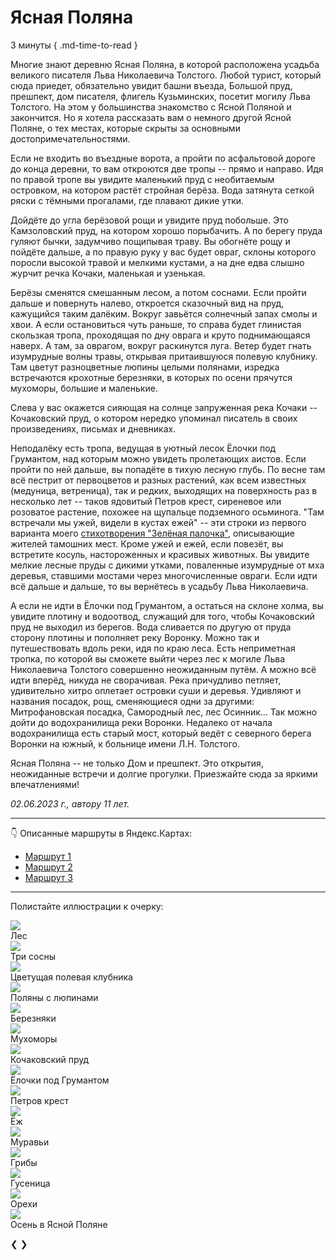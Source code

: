 # Ясная Поляна

3 минуты
{ .md-time-to-read }

Многие знают деревню Ясная Поляна, в которой расположена усадьба великого писателя Льва Николаевича Толстого. Любой турист, который сюда приедет, обязательно увидит башни въезда, Большой пруд, прешпект, дом писателя, флигель Кузьминских, посетит могилу Льва Толстого. На этом у большинства знакомство с Ясной Поляной и закончится. Но я хотела рассказать вам о немного другой Ясной Поляне, о тех местах, которые скрыты за основными достопримечательностями.

Если не входить во въездные ворота, а пройти по асфальтовой дороге до конца деревни, то вам откроются две тропы -- прямо и направо. Идя по правой тропе вы увидите маленький пруд с необитаемым островком, на котором растёт стройная берёза. Вода затянута сеткой ряски с тёмными прогалами, где плавают дикие утки.

Дойдёте до угла берёзовой рощи и увидите пруд побольше. Это Камзоловский пруд, на котором хорошо порыбачить. А по берегу пруда гуляют бычки, задумчиво пощипывая траву. Вы обогнёте рощу и пойдёте дальше, а по правую руку у вас будет овраг, склоны которого поросли высокой травой и мелкими кустами, а на дне едва слышно журчит речка Кочаки, маленькая и узенькая.

Берёзы сменятся смешанным лесом, а потом соснами. Если пройти дальше и повернуть налево, откроется сказочный вид на пруд, кажущийся таким далёким. Вокруг завьётся солнечный запах смолы и хвои. А если остановиться чуть раньше, то справа будет глинистая скользкая тропа, проходящая по дну оврага и круто поднимающаяся наверх. А там, за оврагом, вокруг раскинутся луга. Ветер будет гнать изумрудные волны травы, открывая притаившуюся полевую клубнику. Там цветут разноцветные люпины целыми полянами, изредка встречаются крохотные березняки, в которых по осени прячутся мухоморы, большие и маленькие.

Слева у вас окажется сияющая на солнце запруженная река Кочаки -- Кочаковский пруд, о котором нередко упоминал писатель в своих произведениях, письмах и дневниках.

Неподалёку есть тропа, ведущая в уютный лесок Ёлочки под Грумантом, над которым можно увидеть пролетающих аистов. Если пройти по ней дальше, вы попадёте в тихую лесную глубь. По весне там всё пестрит от первоцветов и разных растений, как всем известных (медуница, ветреница), так и редких, выходящих на поверхность раз в несколько лет -- таков ядовитый Петров крест, сиреневое или розоватое растение, похожее на щупальце подземного осьминога. "Там встречали мы ужей, видели в кустах ежей" -- эти строки из первого варианта моего [стихотворения "Зелёная палочка"](../poems/green-stick-legend.md), описывающие жителей тамошних мест. Кроме ужей и ежей, если повезёт, вы встретите косуль, настороженных и красивых животных. Вы увидите мелкие лесные пруды с дикими утками, поваленные изумрудные от мха деревья, ставшими мостами через многочисленные овраги. Если идти всё дальше и дальше, то вы вернётесь в усадьбу Льва Николаевича.

А если не идти в Ёлочки под Грумантом, а остаться на склоне холма, вы увидите плотину и водоотвод, служащий для того, чтобы Кочаковский пруд не выходил из берегов. Вода сливается по другую от пруда сторону плотины и пополняет реку Воронку. 
Можно так и путешествовать вдоль реки, идя по краю леса. Есть неприметная тропка, по которой вы сможете выйти через лес к могиле Льва Николаевича Толстого совершенно неожиданным путём. А можно всё идти вперёд, никуда не сворачивая. Река причудливо петляет, удивительно хитро оплетает островки суши и деревья. Удивляют и названия посадок, рощ, сменяющиеся одни за другими: Митрофановская посадка, Самородный лес, лес Осинник... Так можно дойти до водохранилища реки Воронки. Недалеко от начала водохранилища есть старый мост, который ведёт с северного берега Воронки на южный, к больнице имени Л.Н. Толстого.

Ясная Поляна -- не только Дом и прешпект. Это открытия, неожиданные встречи и долгие прогулки. Приезжайте сюда за яркими впечатлениями!

*02.06.2023 г., автору 11 лет.*

---

👇 Описанные маршруты в Яндекс.Картах:

* [Маршрут 1](https://yandex.ru/maps/?l=sat%2Cskl&ll=37.513736%2C54.068715&mode=routes&rtext=54.073154%2C37.529975~54.063489%2C37.519768~54.064338%2C37.509472~54.066319%2C37.501588~54.071353%2C37.494109~54.072212%2C37.496329~54.069900%2C37.509945~54.076367%2C37.521137~54.076127%2C37.526317~54.073162%2C37.530044&rtt=pd&ruri=~~~~~~~~ymapsbm1%3A%2F%2Forg%3Foid%3D157006990416~&z=14)
* [Маршрут 2](https://yandex.ru/maps/?l=sat%2Cskl&ll=37.514005%2C54.070632&mode=routes&rtext=54.073154%2C37.529975~54.063489%2C37.519768~54.064338%2C37.509472~54.066319%2C37.501588~54.071353%2C37.494109~54.077463%2C37.500378~54.075776%2C37.515453~54.076127%2C37.526317~54.073170%2C37.530025&rtt=pd&ruri=~~~~~~ymapsbm1%3A%2F%2Forg%3Foid%3D172702109120~ymapsbm1%3A%2F%2Forg%3Foid%3D157006990416~&z=14)
* [Маршрут 3](https://yandex.ru/maps/?l=sat%2Cskl&ll=37.518383%2C54.075917&mode=routes&rtext=54.073154%2C37.529975~54.063489%2C37.519768~54.064338%2C37.509472~54.066319%2C37.501588~54.071353%2C37.494109~54.077463%2C37.500378~54.087315%2C37.514337~54.090890%2C37.533067~54.081517%2C37.537070~54.073167%2C37.530080&rtt=pd&ruri=~~~~~~~~ymapsbm1%3A%2F%2Forg%3Foid%3D1055599970~&z=14)

---

Полистайте иллюстрации к очерку:

<div class="slideshow-container">

<div class="mySlides fade">
  <img src="../../images/Yasnaya-Polyana/forest.jpg">
  <div class="text">Лес</div>
</div>

<div class="mySlides fade">
  <img src="../../images/Yasnaya-Polyana/three-pines.jpg">
  <div class="text">Три сосны</div>
</div>

<div class="mySlides fade">
  <img src="../../images/Yasnaya-Polyana/field-strawberries.jpg">
  <div class="text">Цветущая полевая клубника</div>
</div>

<div class="mySlides fade">
  <img src="../../images/Yasnaya-Polyana/lupines.jpg">
  <div class="text">Поляны с люпинами</div>
</div>

<div class="mySlides fade">
  <img src="../../images/Yasnaya-Polyana/birches.jpg">
  <div class="text">Березняки</div>
</div>

<div class="mySlides fade">
  <img src="../../images/Yasnaya-Polyana/fly-agaric.jpg">
  <div class="text">Мухоморы</div>
</div>

<div class="mySlides fade">
  <img src="../../images/Yasnaya-Polyana/pond.jpg">
  <div class="text">Кочаковский пруд</div>
</div>

<div class="mySlides fade">
  <img src="../../images/Yasnaya-Polyana/firs-under-Grumant.jpg">
  <div class="text">Ёлочки под Грумантом</div>
</div>

<div class="mySlides fade">
  <img src="../../images/Yasnaya-Polyana/toothwort.jpg">
  <div class="text">Петров крест</div>
</div>

<div class="mySlides fade">
  <img src="../../images/Yasnaya-Polyana/hedgehog.jpg">
  <div class="text">Ёж</div>
</div>

<div class="mySlides fade">
  <img src="../../images/Yasnaya-Polyana/ants.jpg">
  <div class="text">Муравьи</div>
</div>

<div class="mySlides fade">
  <img src="../../images/Yasnaya-Polyana/mushrooms.jpg">
  <div class="text">Грибы</div>
</div>

<div class="mySlides fade">
  <img src="../../images/Yasnaya-Polyana/caterpillar.jpg">
  <div class="text">Гусеница</div>
</div>

<div class="mySlides fade">
  <img src="../../images/Yasnaya-Polyana/nuts.jpg">
  <div class="text">Орехи</div>
</div>

<div class="mySlides fade">
  <img src="../../images/Yasnaya-Polyana/autumn.jpg">
  <div class="text">Осень в Ясной Поляне</div>
</div>

<a class="prev" onclick="plusSlides(-1)">❮</a>
<a class="next" onclick="plusSlides(1)">❯</a>

</div>
<br>

<div style="text-align:center">
  <span class="dot" onclick="currentSlide(1)"></span>
  <span class="dot" onclick="currentSlide(2)"></span>
  <span class="dot" onclick="currentSlide(3)"></span>
  <span class="dot" onclick="currentSlide(4)"></span>
  <span class="dot" onclick="currentSlide(5)"></span>
  <span class="dot" onclick="currentSlide(6)"></span>
  <span class="dot" onclick="currentSlide(7)"></span>
  <span class="dot" onclick="currentSlide(8)"></span>
  <span class="dot" onclick="currentSlide(9)"></span>
  <span class="dot" onclick="currentSlide(10)"></span>
  <span class="dot" onclick="currentSlide(11)"></span>
  <span class="dot" onclick="currentSlide(12)"></span>
  <span class="dot" onclick="currentSlide(13)"></span>
  <span class="dot" onclick="currentSlide(14)"></span>
  <span class="dot" onclick="currentSlide(15)"></span>
</div>

<script>
let slideIndex = 1;
showSlides(slideIndex);

function plusSlides(n) {
  showSlides(slideIndex += n);
}

function currentSlide(n) {
  showSlides(slideIndex = n);
}

function showSlides(n) {
  let i;
  let slides = document.getElementsByClassName("mySlides");
  let dots = document.getElementsByClassName("dot");
  if (n > slides.length) {slideIndex = 1}    
  if (n < 1) {slideIndex = slides.length}
  for (i = 0; i < slides.length; i++) {
    slides[i].style.display = "none";  
  }
  for (i = 0; i < dots.length; i++) {
    dots[i].className = dots[i].className.replace(" active", "");
  }
  slides[slideIndex-1].style.display = "block";  
  dots[slideIndex-1].className += " active";
}
</script>
